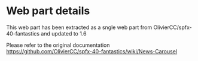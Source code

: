 # Web part details

This web part has been extracted as a sngle web part from OlivierCC/spfx-40-fantastics and updated to 1.6

Please refer to the original documentation https://github.com/OlivierCC/spfx-40-fantastics/wiki/News-Carousel
